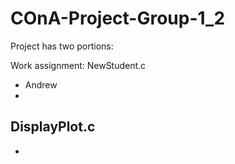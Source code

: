 # COnA-Project-Group-1_2
Project has two portions: 

Work assignment:
NewStudent.c
- Andrew 
-
DisplayPlot.c
-
-


